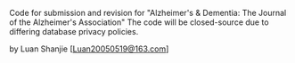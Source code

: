 Code for submission and revision for "Alzheimer's & Dementia: The Journal of the Alzheimer's Association"
The code will be closed-source due to differing database privacy policies.

by Luan Shanjie [Luan20050519@163.com]
